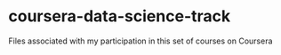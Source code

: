 # coursera-data-science-track
Files associated with my participation in this set of courses on Coursera
